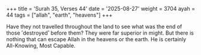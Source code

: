 +++
title = 'Surah 35, Verses 44'
date = '2025-08-27'
weight = 3704
ayah = 44
tags = ["allah", "earth", "heavens"]
+++

Have they not travelled throughout the land to see what was the end of those ˹destroyed˺ before them? They were far superior in might. But there is nothing that can escape Allah in the heavens or the earth. He is certainly All-Knowing, Most Capable.